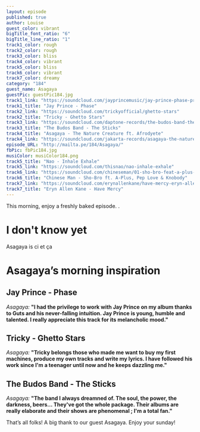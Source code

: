 ```yaml
---
layout: episode
published: true
author: Louise
guest_color: vibrant
bigTitle_font_ratio: "6"
bigTitle_line_ratio: "1"
track1_color: rough
track2_color: rough
track3_color: bliss
track4_color: vibrant
track5_color: bliss
track6_color: vibrant
track7_color: dreamy
category: "184"
guest_name: Asagaya
guestPic: guestPic184.jpg
track1_link: "https://soundcloud.com/jayprincemusic/jay-prince-phase-prod-pigeon"
track1_title: "Jay Prince - Phase"
track2_link: "https://soundcloud.com/trickyofficial/ghetto-stars"
track2_title: "Tricky - Ghetto Stars"
track3_link: "https://soundcloud.com/daptone-records/the-budos-band-the-sticks"
track3_title: "The Budos Band - The Sticks"
track4_title: "Asagaya - The Nature Creature ft. Afrodyete"
track4_link: "https://soundcloud.com/jakarta-records/asagaya-the-nature-creature-feat-afrodyete-of-breakestra-produced-by-guts"
episode_URL: "http://mailta.pe/184/Asagaya/"
fbPic: fbPic184.jpg
musiColor: musiColor184.png
track5_title: "Nao - Inhale Exhale"
track5_link: "https://soundcloud.com/thisnao/nao-inhale-exhale"
track6_link: "https://soundcloud.com/chineseman/01-sho-bro-feat-a-plus-pep"
track6_title: "Chinese Man - Sho-Bro ft. A-Plus, Pep Love & Knobody"
track7_link: "https://soundcloud.com/erynallenkane/have-mercy-eryn-allen-kane"
track7_title: "Eryn Allen Kane - Have Mercy"
---
```


<p id="introduction">This morning, enjoy a freshly baked episode. .</p>
 
# I don't know yet
 
Asagaya is ci et ça
 
# Asagaya’s morning inspiration
 
## Jay Prince - Phase
_Asagaya:_ **"I had the privilege to work with Jay Prince on my album thanks to Guts and his never-falling intuition. Jay Prince is young, humble and talented. I really appreciate this track for its melancholic mood."**
 
## Tricky - Ghetto Stars
_Asagaya:_ **"Tricky belongs those who made me want to buy my first machines, produce my own tracks and write my lyrics. 
I have followed his work since I'm a teenager until now and he keeps dazzling me."**
 
## The Budos Band - The Sticks
_Asagaya:_ **"The band I always dreamned of. The soul, the power, the darkness, beers... They've got the whole package.
Their albums are really elaborate and their shows are phenomenal ; I'm a total fan."** 
 
<p id="outroduction">
That’s all folks! A big thank to our guest Asagaya. Enjoy your sunday!
</p>